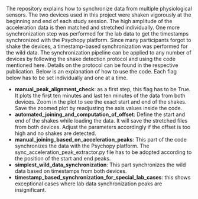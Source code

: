 The repository explains how to synchronize data from multiple physiological sensors. The two devices used in this project were shaken vigorously at the beginning and end of each study session. The high amplitude of the acceleration data is then matched and stretched individually. One more synchronization step was performed for the lab data to get the timestamps synchronized with the Psychopy platform. Since many participants forgot to shake the devices, a timestamp-based synchronization was performed for the wild data. The synchronization pipeline can be applied to any number of devices by following the shake detection protocol and using the code mentioned here. Details on the protocol can be found in the respective publication. Below is an explanation of how to use the code. Each flag below has to be set individually and one at a time.  
- **manual_peak_alignment_check**: as a first step, this flag has to be True. It plots the first ten minutes and last ten minutes of the data from both devices. Zoom in the plot to see the exact start and end of the shakes. Save the zoomed plot by readjusting the axis values inside the code. 
- **automated_joining_and_computation_of_offset**:  Define the start and end of the shakes while loading the data. It will save the stretched files from both devices. Adjust the parameters accordingly if the offset is too high and no shakes are detected.  
- **manual_joining_based_on_acceleration_peaks**: This part of the code synchronizes the data with the Psychopy platform. The sync_acceleration_peak_extractor.py file has to be adopted according to the position of the start and end peaks. 
- **simplest_wild_data_synchronization**: This part synchronizes the wild data based on timestamps from both devices.
- **timestamp_based_synchronization_for_special_lab_cases**: this shows exceptional cases where lab data synchronization peaks are insignificant. 
